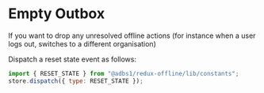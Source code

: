 # Empty Outbox

If you want to drop any unresolved offline actions (for instance when a user logs out, switches to a different organisation)

Dispatch a reset state event as follows:

```js
import { RESET_STATE } from "@adbs1/redux-offline/lib/constants";
store.dispatch({ type: RESET_STATE });
```
